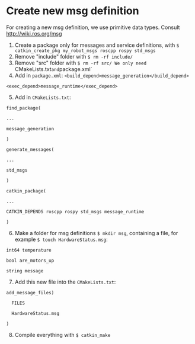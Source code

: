 # Create new msg definition

For creating a new msg definition, we use primitive data types. Consult http://wiki.ros.org/msg

1. Create a package only for messages and service definitions, with `$ catkin_create_pkg my_robot_msgs roscpp rospy std_msgs`
2. Remove "include" folder with `$ rm -rf include/`
3. Remove "src" folder with `$ rm -rf src/
We only need `CMakeLists.txt` and `package.xml`
4. Add in `package.xml`:
`<build_depend>message_generation</build_depend>`

`<exec_depend>message_runtime</exec_depend>`

5. Add in `CMakeLists.txt`:

`find_package(`

`...`

`message_generation`

`)`


`generate_messages(`

`...`

`std_msgs`

`)`


`catkin_package(`

`...`

`CATKIN_DEPENDS roscpp rospy std_msgs message_runtime`

`)`

6. Make a folder for msg definitions `$ mkdir msg`, containing a file, for example `$ touch HardwareStatus.msg`:

`int64 temperature`

`bool are_motors_up`

`string message`


7. Add this new file into the `CMakeLists.txt`:

`add_message_files)`

`  FILES`

`  HardwareStatus.msg`

`)`

8. Compile everything with `$ catkin_make`
